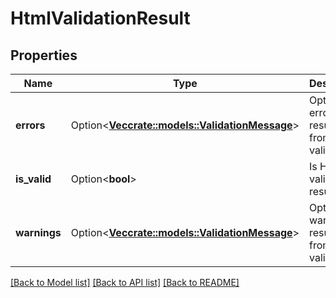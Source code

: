 # HtmlValidationResult

## Properties

| Name         | Type                                                                   | Description                                      | Notes      |
| ------------ | ---------------------------------------------------------------------- | ------------------------------------------------ | ---------- |
| **errors**   | Option<[**Vec<crate::models::ValidationMessage>**](ValidationMessage)> | Optional errors resulting from HTML validation   | [optional] |
| **is_valid** | Option<**bool**>                                                       | Is HTML validation result valid                  | [optional] |
| **warnings** | Option<[**Vec<crate::models::ValidationMessage>**](ValidationMessage)> | Optional warnings resulting from HTML validation | [optional] |

[[Back to Model list]](../README#documentation-for-models) [[Back to API list]](../README#documentation-for-api-endpoints) [[Back to README]](../README)

